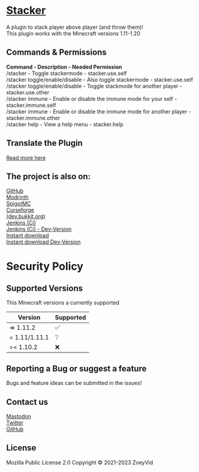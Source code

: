 # [Stacker](https://github.com/ZoeyVid/Stacker)

A plugin to stack player above player (and throw them)! <br/>
This plugin works with the Minecraft versions 1.11-1.20

## Commands & Permissions

**Command - Description - Needed Permission** <br/>
/stacker - Toggle stackermode - stacker.use.self <br/>
/stacker toggle/enable/disable - Also toggle stackermode - stacker.use.self <br/>
/stacker toggle/enable/disable <player> - Toggle stackmode for another player - stacker.use.other <br/>
/stacker immune - Enable or disable the immune mode for your self - stacker.immune.self <br/>
/stacker immune <player> - Enable or disable the immune mode for another player - stacker.immune.other <br/>
/stacker help - View a help menu - stacker.help <br/>

## Translate the Plugin

[Read more here](https://github.com/ZoeyVid/Stacker/tree/main/languages/README.md)

## The project is also on:

[GitHub](https://github.com/ZoeyVid/Stacker) <br/>
[Modrinth](https://modrinth.com/plugin/stacker-plugin) <br/>
[SpigotMC](https://www.spigotmc.org/resources/stacker.94586) <br/>
[Curseforge](https://www.curseforge.com/minecraft/bukkit-plugins/playerstackerplugin) <br/>
[(dev.bukkit.org)](https://dev.bukkit.org/projects/playerstackerplugin) <br/>
[Jenkins (Ci)](https://ci.zvcdn.de/job/Stacker) <br>
[Jenkins (Ci) - Dev-Version](https://ci.zvcdn.de/job/Stacker-Dev) <br>
[Instant download](https://ci.zvcdn.de/job/Stacker/lastSuccessfulBuild/artifact/target/stacker.jar) <br>
[Instant download Dev-Version](https://ci.zvcdn.de/job/Stacker-Dev/lastSuccessfulBuild/artifact/target/stacker.jar) <br>

# Security Policy

## Supported Versions

This Minecraft versions a currently supported

| Version       | Supported |
| ------------- | --------- |
| => 1.11.2     | ✅        |
| = 1.11/1.11.1 | ❔        |
| =< 1.10.2     | ❌        |

## Reporting a Bug or suggest a feature

Bugs and feature ideas can be submitted in the issues!

## Contact us

[Mastodon](https://social.zoeyvid.de/@ZoeyVid) <br/>
[Twitter](https://twitter.com/ZoeyVid) <br/>
[GitHub](https://github.com/ZoeyVid) <br/>

## License

Mozilla Public License 2.0 Copyright © 2021-2023 ZoeyVid
